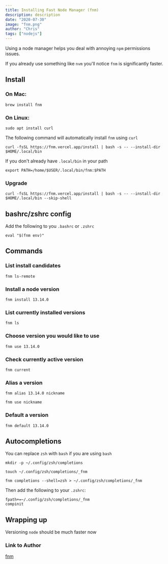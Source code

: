```yaml
---
title: Installing Fast Node Manager (fnm)
description: description
date: "2020-07-30"
image: "fnm.png"
author: "Chris"
tags: ["nodejs"]
---
```


Using a node manager helps you deal with annoying `npm` permissions issues.

If you already use something like `nvm` you'll notice `fnm` is significantly faster.

## Install

### On Mac:

```
brew install fnm
```

### On Linux:

```
sudo apt install curl
```

The following command will automatically install `fnm` using `curl`

```
curl -fsSL https://fnm.vercel.app/install | bash -s -- --install-dir $HOME/.local/bin
```

If you don't already have `.local/bin` in your path

```
export PATH=/home/$USER/.local/bin/fnm:$PATH
```

### Upgrade

```
curl -fsSL https://fnm.vercel.app/install | bash -s -- --install-dir $HOME/.local/bin --skip-shell
```

## bashrc/zshrc config

Add the following to you `.bashrc` or `.zshrc`

```
eval "$(fnm env)"
```

## Commands

### List install candidates

```
fnm ls-remote
```

### Install a node version

```
fnm install 13.14.0
```

### List currently installed versions

```
fnm ls
```

### Choose version you would like to use

```
fnm use 13.14.0
```

### Check currently active version

```
fnm current
```

### Alias a version

```
fnm alias 13.14.0 nickname

fnm use nickname
```

### Default a version

```
fnm default 13.14.0
```

## Autocompletions

You can replace `zsh` with `bash` if you are using `bash`

```
mkdir -p ~/.config/zsh/completions

touch ~/.config/zsh/completions/_fnm

fnm completions --shell=zsh > ~/.config/zsh/completions/_fnm
```

Then add the following to your `.zshrc`:

```
fpath+=~/.config/zsh/completions/_fnm
compinit
```

## Wrapping up

Versioning `node` should be much faster now

### Link to Author

[fnm](https://github.com/Schniz/fnm)
